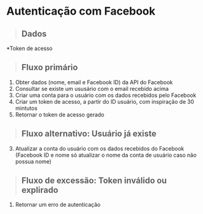 # Autenticação com Facebook

> ## Dados
*Token de acesso

> ## Fluxo primário
1. Obter dados (nome, email e Facebook ID) da API do Facebook
2. Consultar se existe um ususário com o email recebido acima
3. Criar uma conta para o usuário com os dados recebidos pelo Facebook
4. Criar um token de acesso, a partir do ID usuário, com inspiração de 30 mintutos
5. Retornar o token de acesso gerado

> ## Fluxo alternativo: Usuário já existe
3. Atualizar a conta do usuário com os dados recebidos do Facebook (Facebook ID e nome só atualizar o nome da conta de usuário caso não possua nome)

> ## Fluxo de excessão: Token inválido ou explirado
1. Retornar um erro de autenticação
